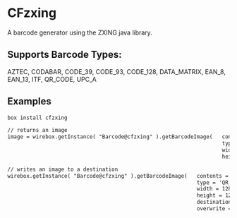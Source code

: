# CFzxing

A barcode generator using the ZXING java library.

## Supports Barcode Types: 

AZTEC, CODABAR, CODE_39, CODE_93, CODE_128, DATA_MATRIX, EAN_8, EAN_13, ITF, QR_CODE, UPC_A


## Examples

```bash
box install cfzxing
```

```cfc
// returns an image
image = wirebox.getInstance( "Barcode@cfzxing" ).getBarcodeImage(   contents = 'Hello World!',
                                                                    type = 'QR_CODE',
                                                                    width = 128,
                                                                    height = 128 );

// writes an image to a destination
wirebox.getInstance( "Barcode@cfzxing" ).getBarcodeImage(   contents = 'Hello World!',
                                                            type = 'QR_CODE',
                                                            width = 128,
                                                            height = 128,
                                                            destination = '/img/foobar.jpg',
                                                            overwrite = true );
```
